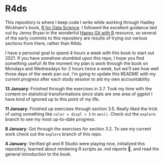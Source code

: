 # R4ds
This repository is where I keep code I write while working through Hadley Wickham's book, [R for Data Science](https://r4ds.had.co.nz/). I followed the excellent guidance laid out by Jenny Bryan in the wonderful [Happy Git with R](https://happygitwithr.com/) resource, so several of the early commits to this repository are results of trying out various sections from there, rather than R4ds. 

I have a personal goal to spend 4 hours a week with this book to start out 2021. If you have somehow stumbled upon this repo, I hope you find something useful! At the moment my plan is work through the book on Mondays and Wednesdays for 2 hours twice a week, but we'll see how well those days of the week pan out. I'm going to update this README with my current progress after each study session to aid my own accountability. 

**13 January**: Finished through the exercises in 3.7. Took my time with the content on statistical transformations since stats are one area of ggplot I have kind of ignored up to this point of my life. 

**11 January**: Finished up exercises through section 3.5. Really liked the trick of using something like `color = displ < 5` in `aes()`. Check out the `explore` branch to see my most up-to-date progress.

**8 January**: Got through the exercises for section 3.2. To see my current work check out the `explore` branch of this repo.

**4 January**: Verified git and R Studio were playing nice, initialized this repository, learned about rendering R scripts as .md reports :exploding_head:, and read the general introduction to the book.


 
